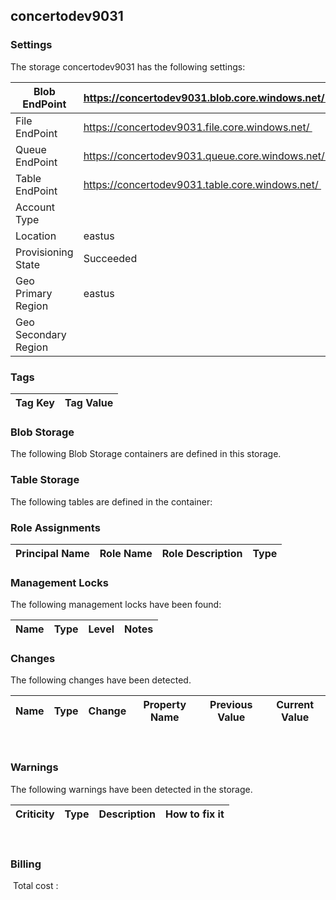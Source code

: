
## concertodev9031 

### Settings
The storage concertodev9031 has the following settings:

| Blob EndPoint | https://concertodev9031.blob.core.windows.net/  |
| --- | --- |
| File EndPoint | https://concertodev9031.file.core.windows.net/  |
| Queue EndPoint | https://concertodev9031.queue.core.windows.net/  |
| Table EndPoint | https://concertodev9031.table.core.windows.net/  |
| Account Type |   |
| Location | eastus  |
| Provisioning State | Succeeded  |
| Geo Primary Region | eastus  |
| Geo Secondary Region |   |


### Tags


| Tag Key | Tag Value |
| --- | --- |

### Blob Storage
The following Blob Storage containers are defined in this storage. 

### Table Storage
The following tables are defined in the container:

### Role Assignments


| Principal Name | Role Name | Role Description | Type |
| --- | --- | --- | --- |

### Management Locks
The following management locks have been found: 

| Name | Type | Level | Notes |
| --- | --- | --- | --- |

### Changes
The following changes have been detected. 

| Name | Type | Change | Property Name | Previous Value | Current Value |
| --- | --- | --- | --- | --- | --- |
 
### Warnings
The following warnings have been detected in the storage. 

| Criticity | Type | Description | How to fix it |
| --- | --- | --- | --- |
 
### Billing
 Total cost : 
